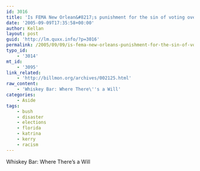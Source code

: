 ```yaml
---
id: 3016
title: 'Is FEMA New Orlean&#8217;s punishment for the sin of voting overwhelmingly (78%) for Kerry?'
date: '2005-09-09T17:35:58+00:00'
author: Kellan
layout: post
guid: 'http://lm.quxx.info/?p=3016'
permalink: /2005/09/09/is-fema-new-orleans-punishment-for-the-sin-of-voting-overwhelmingly-78-for-kerry/
typo_id:
    - '3014'
mt_id:
    - '3095'
link_related:
    - 'http://billmon.org/archives/002125.html'
raw_content:
    - 'Whiskey Bar: Where There\''s a Will'
categories:
    - Aside
tags:
    - bush
    - disaster
    - elections
    - florida
    - katrina
    - kerry
    - racism
---
```


Whiskey Bar: Where There’s a Will